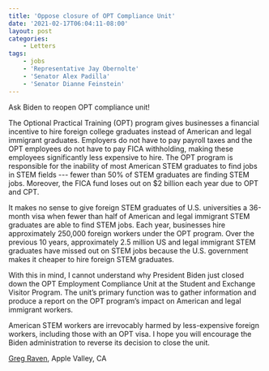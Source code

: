 ```yaml
---
title: 'Oppose closure of OPT Compliance Unit'
date: '2021-02-17T06:04:11-08:00'
layout: post
categories:
    - Letters
tags:
    - jobs
    - 'Representative Jay Obernolte'
    - 'Senator Alex Padilla'
    - 'Senator Dianne Feinstein'
---
```


Ask Biden to reopen OPT compliance unit!

The Optional Practical Training (OPT) program gives businesses a financial incentive to hire foreign college graduates instead of American and legal immigrant graduates. Employers do not have to pay payroll taxes and the OPT employees do not have to pay FICA withholding, making these employees significantly less expensive to hire. The OPT program is responsible for the inability of most American STEM graduates to find jobs in STEM fields --- fewer than 50% of STEM graduates are finding STEM jobs. Moreover, the FICA fund loses out on $2 billion each year due to OPT and CPT.

It makes no sense to give foreign STEM graduates of U.S. universities a 36-month visa when fewer than half of American and legal immigrant STEM graduates are able to find STEM jobs. Each year, businesses hire approximately 250,000 foreign workers under the OPT program. Over the previous 10 years, approximately 2.5 million US and legal immigrant STEM graduates have missed out on STEM jobs because the U.S. government makes it cheaper to hire foreign STEM graduates.

With this in mind, I cannot understand why President Biden just closed down the OPT Employment Compliance Unit at the Student and Exchange Visitor Program. The unit’s primary function was to gather information and produce a report on the OPT program’s impact on American and legal immigrant workers.

American STEM workers are irrevocably harmed by less-expensive foreign workers, including those with an OPT visa. I hope you will encourage the Biden administration to reverse its decision to close the unit.

[Greg Raven](https://www.gregraven.org/), Apple Valley, CA